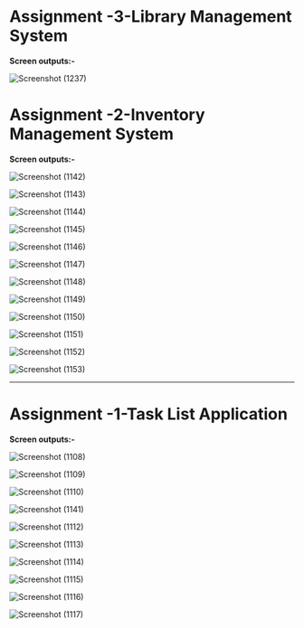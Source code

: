 # Assignment -3-Library Management System
**Screen outputs:-**

![Screenshot (1237)](https://github.com/PravinKharat26/.Net-Trainee/assets/150601575/ce4e829e-1a0a-4936-b38e-59dab03a9341)




# Assignment -2-Inventory Management System
**Screen outputs:-**

![Screenshot (1142)](https://github.com/PravinKharat26/.Net-Trainee/assets/150601575/60c5193b-3744-4d25-8f71-a85c2e264f43)

![Screenshot (1143)](https://github.com/PravinKharat26/.Net-Trainee/assets/150601575/27914e14-c1da-4ff4-a8e8-249d6ff13677)

![Screenshot (1144)](https://github.com/PravinKharat26/.Net-Trainee/assets/150601575/fb60830f-a2f5-4ca0-b570-90572d9c7147)

![Screenshot (1145)](https://github.com/PravinKharat26/.Net-Trainee/assets/150601575/aa30ff4e-0a65-42ee-aa16-83a6bc83bc3b)

![Screenshot (1146)](https://github.com/PravinKharat26/.Net-Trainee/assets/150601575/21ca51b2-1492-46f2-b4cb-b0bd8f9cf9f7)

![Screenshot (1147)](https://github.com/PravinKharat26/.Net-Trainee/assets/150601575/b7dad052-d039-44da-bb29-c6cace3b2d2f)

![Screenshot (1148)](https://github.com/PravinKharat26/.Net-Trainee/assets/150601575/9aca06a3-482f-4e0b-992a-819edcb74481)

![Screenshot (1149)](https://github.com/PravinKharat26/.Net-Trainee/assets/150601575/94d3eabb-5d2f-473a-ab1e-5be60bb11b27)

![Screenshot (1150)](https://github.com/PravinKharat26/.Net-Trainee/assets/150601575/4a4fdfb6-cb56-4066-bb06-f43ed5f20625)

![Screenshot (1151)](https://github.com/PravinKharat26/.Net-Trainee/assets/150601575/f59f9a70-55f2-4529-8c45-cf13ebe1c456)

![Screenshot (1152)](https://github.com/PravinKharat26/.Net-Trainee/assets/150601575/dd467b75-7b29-4c29-9bcd-08f9927f55f4)

![Screenshot (1153)](https://github.com/PravinKharat26/.Net-Trainee/assets/150601575/a97f593c-4504-451f-bf3a-b869c36ecc22)

------------------------------------------------------------------------------------------------------------------------------------------------------------------------------------------------------------



# Assignment -1-Task List Application


**Screen outputs:-**

![Screenshot (1108)](https://github.com/PravinKharat26/.Net-Trainee/assets/150601575/91d9dce7-d27e-4029-bf68-8eb6a7864a8c)

![Screenshot (1109)](https://github.com/PravinKharat26/.Net-Trainee/assets/150601575/e4659dd2-d7f5-4102-8534-f077224a3409)

![Screenshot (1110)](https://github.com/PravinKharat26/.Net-Trainee/assets/150601575/cdcac77b-bdef-4b81-b221-1db21e490f42)

![Screenshot (1141)](https://github.com/PravinKharat26/.Net-Trainee/assets/150601575/ecae5f7a-7538-448c-a771-e62927b56899)

![Screenshot (1112)](https://github.com/PravinKharat26/.Net-Trainee/assets/150601575/fcdf88c1-6ec3-4608-946c-d7b2ae1afe45)

![Screenshot (1113)](https://github.com/PravinKharat26/.Net-Trainee/assets/150601575/64a25a3d-4180-4ac1-8dae-9a5c8952d5bf)

![Screenshot (1114)](https://github.com/PravinKharat26/.Net-Trainee/assets/150601575/6c17c403-d04c-442d-9827-4ceed4001232)

![Screenshot (1115)](https://github.com/PravinKharat26/.Net-Trainee/assets/150601575/1b065fde-a8ec-4fa7-9d53-52ddc871a818)

![Screenshot (1116)](https://github.com/PravinKharat26/.Net-Trainee/assets/150601575/f6bcef1f-0ee5-401b-a532-3e6966fcc6bf)

![Screenshot (1117)](https://github.com/PravinKharat26/.Net-Trainee/assets/150601575/ab91cae2-bdf9-4892-8dc4-7bbc1678842c)
